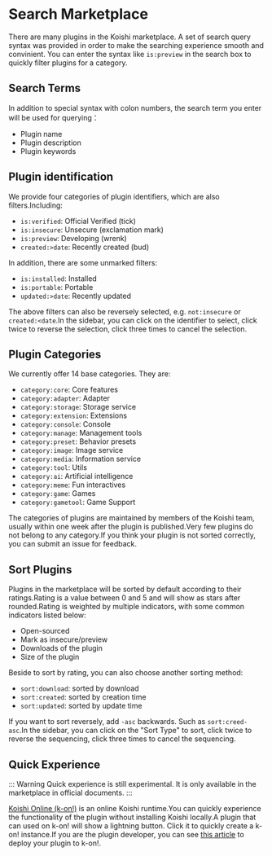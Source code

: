 # Search Marketplace

There are many plugins in the Koishi marketplace. A set of search query syntax was provided in order to make the searching experience smooth and convinient. You can enter the syntax like `is:preview` in the search box to quickly filter plugins for a category.

## Search Terms

In addition to special syntax with colon numbers, the search term you enter will be used for querying：

- Plugin name
- Plugin description
- Plugin keywords

## Plugin identification

We provide four categories of plugin identifiers, which are also filters.Including:

- `is:verified`: Official Verified (tick)
- `is:insecure`: Unsecure (exclamation mark)
- `is:preview`: Developing (wrenk)
- `created:>date`: Recently created (bud)

In addition, there are some unmarked filters:

- `is:installed`: Installed
- `is:portable`: Portable
- `updated:>date`: Recently updated

The above filters can also be reversely selected, e.g. `not:insecure` or `created:<date`.In the sidebar, you can click on the identifier to select, click twice to reverse the selection, click three times to cancel the selection.

## Plugin Categories

We currently offer 14 base categories. They are:

- `category:core`: Core features
- `category:adapter`: Adapter
- `category:storage`: Storage service
- `category:extension`: Extensions
- `category:console`: Console
- `category:manage`: Management tools
- `category:preset`: Behavior presets
- `category:image`: Image service
- `category:media`: Information service
- `category:tool`: Utils
- `category:ai`: Artificial intelligence
- `category:meme`: Fun interactives
- `category:game`: Games
- `category:gametool`: Game Support

The categories of plugins are maintained by members of the Koishi team, usually within one week after the plugin is published.Very few plugins do not belong to any category.If you think your plugin is not sorted correctly, you can submit an issue for feedback.

## Sort Plugins

Plugins in the marketplace will be sorted by default according to their ratings.Rating is a value between 0 and 5 and will show as stars after rounded.Rating is weighted by multiple indicators, with some common indicators listed below:

- Open-sourced
- Mark as insecure/preview
- Downloads of the plugin
- Size of the plugin

Beside to sort by rating, you can also choose another sorting method:

- `sort:download`: sorted by download
- `sort:created`: sorted by creation time
- `sort:updated`: sorted by update time

If you want to sort reversely, add `-asc` backwards. Such as `sort:creed-asc`.In the sidebar, you can click on the "Sort Type" to sort, click twice to reverse the sequencing, click three times to cancel the sequencing.

## Quick Experience

::: Warning
Quick experience is still experimental. It is only available in the marketplace in official documents.
:::

[Koishi Online (k-on!)](https://koishi.online) is an online Koishi runtime.You can quickly experience the functionality of the plugin without installing Koishi locally.A plugin that can used on k-on! will show a lightning button. Click it to quickly create a k-on! instance.If you are the plugin developer, you can see [this article](../../cookbook/practice/online.md) to deploy your plugin to k-on!.
